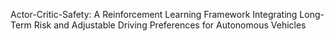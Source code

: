 Actor-Critic-Safety: A Reinforcement Learning Framework Integrating Long-Term Risk and Adjustable Driving Preferences for Autonomous Vehicles
